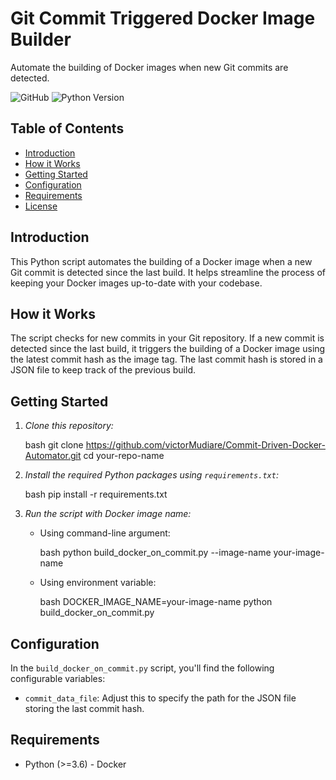 # Git Commit Triggered Docker Image Builder

Automate the building of Docker images when new Git commits are detected.

![GitHub](https://img.shields.io/github/license/your-username/your-repo-name)
![Python Version](https://img.shields.io/badge/python-3.6%2B-blue)

## Table of Contents

- [Introduction](#introduction)
- [How it Works](#how-it-works)
- [Getting Started](#getting-started)
- [Configuration](#configuration)
- [Requirements](#requirements)
- [License](#license)

## Introduction

This Python script automates the building of a Docker image when a new Git commit is detected since the last build. It helps streamline the process of keeping your Docker images up-to-date with your codebase.

## How it Works

The script checks for new commits in your Git repository. If a new commit is detected since the last build, it triggers the building of a Docker image using the latest commit hash as the image tag. The last commit hash is stored in a JSON file to keep track of the previous build.

## Getting Started

1. *Clone this repository:*

    bash
    git clone https://github.com/victorMudiare/Commit-Driven-Docker-Automator.git
    cd your-repo-name
    

2. *Install the required Python packages using `requirements.txt`:*

    bash
    pip install -r requirements.txt
    

3. *Run the script with Docker image name:*

    - Using command-line argument:
    
        bash
        python build_docker_on_commit.py --image-name your-image-name
        
      
    - Using environment variable:
    
        bash
        DOCKER_IMAGE_NAME=your-image-name python build_docker_on_commit.py
        

## Configuration

In the `build_docker_on_commit.py` script, you'll find the following configurable variables:

- `commit_data_file`: Adjust this to specify the path for the JSON file storing the last commit hash.

## Requirements

- Python (>=3.6)
- Docker